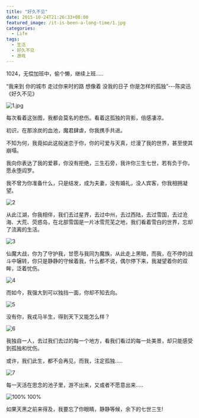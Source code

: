 ```yaml
---
title: "好久不见"
date: 2015-10-24T21:26:33+08:00
featured_image: /it-is-been-a-long-time/1.jpg
categories: 
  - Life
tags:
  - 生活
  - 好久不见
  - 游戏
---
```


1024，无偿加班中，偷个懒，继续上班.....
<!--more-->

“我来到 你的城市 走过你来时的路 想像着 没我的日子 你是怎样的孤独”---陈奕迅《好久不见》

![1.jpg](/it-is-been-a-long-time/1.jpg)

每次看着这张图，我都会莫名的悲伤。看着这孤独的背影，倍感凄凉。

初识，在那涂炭的血池，魔君肆虐，你我携手共进。

不知为何，我竟如此这般迷恋于你，你的可爱与天真，烂漫了我的世界，甚至使其崩塌。

我向你表达了我的爱慕，你没有拒绝，三生石旁，我许你三生七世，若有负于你，愿永堕阎罗。

我不曾为你准备什么，只是结发，成为夫妻，没有婚礼，没人宾客，你我相拥凝望。

![2](/it-is-been-a-long-time/2.jpg)

从此江湖，你我相伴，我们去过星界，去过中州，去过西陆，去过雪国，去过沧海、大荒、荧惑岛，在北部雪国是一片冰雪荒芜之地，我们看着雪白的世界，忘却了流离的生活。

![3](/it-is-been-a-long-time/3.jpg)

仙魔大战，你为了守护我，甘愿与我同为魔族，从此走上黑暗，而我，在不停的战斗中辗转，你只是静静的守候着我，什么都不说，偶尔停下来，我凝望着你的双眸，泛着忧伤。

![4](/it-is-been-a-long-time/4.jpg)

而如今，我强大到可以独挡一面，你却不知去向。

![5](/it-is-been-a-long-time/5.jpg)

没有你，我戎马半生，得到天下又能怎么样？

![6](/it-is-been-a-long-time/6.jpg)

我独自一人，去过我们去过的每一个地方，看我们看过的每一处美景，却只能感受到孤独和忧伤。

或许，我们此生，都不会再见，而我，注定孤独.....

![7](/it-is-been-a-long-time/7.jpg)

每一天活在思念的池子里，游不出来，又或者不愿意出来.....

![100% 100%](/it-is-been-a-long-time/8.jpg)


如果天黑之前来得及，我要忘了你眼睛，静静等候，余下的七世三生!
